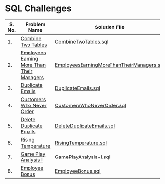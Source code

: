 
# SQL Challenges

| **S. No.** | **Problem Name**                                                                                                                    | **Solution File** |
|------------|-------------------------------------------------------------------------------------------------------------------------------------|-|
| 1.         | [Combine Two Tables](https://leetcode.com/problems/combine-two-tables/description/)                                                 |[CombineTwoTables.sql](solutions/CombineTwoTables.sql)|
| 2.         | [Employees Earning More Than Their Managers](https://leetcode.com/problems/employees-earning-more-than-their-managers/description/) |[EmployeesEarningMoreThanTheirManagers.sql](solutions%2FEmployeesEarningMoreThanTheirManagers.sql)|
| 3.         | [Duplicate Emails](https://leetcode.com/problems/duplicate-emails/description/)                                                     |[DuplicateEmails.sql](solutions%2FDuplicateEmails.sql)|
| 4.         | [Customers Who Never Order](https://leetcode.com/problems/customers-who-never-order/description/)                                   |[CustomersWhoNeverOrder.sql](solutions%2FCustomersWhoNeverOrder.sql)|
| 5.         | [Delete Duplicate Emails](https://leetcode.com/problems/delete-duplicate-emails/description/)                                       |[DeleteDuplicateEmails.sql](solutions%2FDeleteDuplicateEmails.sql)|
| 6.         | [Rising Temperature](https://leetcode.com/problems/rising-temperature/description/)                                                 |[RisingTemperature.sql](solutions%2FRisingTemperature.sql)|
| 7.         | [Game Play Analysis I](https://leetcode.com/problems/game-play-analysis-i/description/)                                             |[GamePlayAnalysis-I.sql](solutions%2FGamePlayAnalysis-I.sql)|
| 8.         | [Employee Bonus](https://leetcode.com/problems/employee-bonus/description/)                                                         |[EmployeeBonus.sql](solutions%2FEmployeeBonus.sql)|